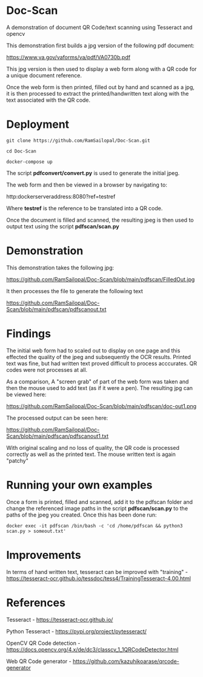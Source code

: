 # Doc-Scan

A demonstration of document QR Code/text scanning using Tesseract and opencv

This demonstration first builds a jpg version of the following pdf document:

https://www.va.gov/vaforms/va/pdf/VA0730b.pdf

This jpg version is then used to display a web form along with a QR code for a unique document reference.

Once the web form is then printed, filled out by hand and scanned as a jpg, it is then processed to extract the printed/handwritten text along with the text associated with the QR code.

# Deployment

    git clone https://github.com/RamSailopal/Doc-Scan.git
    
    cd Doc-Scan
    
    docker-compose up
    

The script **pdfconvert/convert.py** is used to generate the initial jpeg.

The web form and then be viewed in a browser by navigating to:

http:dockerserveraddress:8080?ref=testref

Where **testref** is the reference to be translated into a QR code.

Once the document is filled and scanned, the resulting jpeg is then used to output text using the script **pdfscan/scan.py**

# Demonstration

This demonstration takes the following jpg:

https://github.com/RamSailopal/Doc-Scan/blob/main/pdfscan/FilledOut.jpg

It then processes the file to generate the following text

https://github.com/RamSailopal/Doc-Scan/blob/main/pdfscan/pdfscanout.txt

# Findings

The initial web form had to scaled out to display on one page and this effected the quality of the jpeg and subsequently the OCR results. Printed text was fine, but had written text proved difficult to process acccurates. QR codes were not processes at all.

As a comparison, A "screen grab" of part of the web form was taken and then the mouse used to add text (as if it were a pen). The resulting jpg can be viewed here:

https://github.com/RamSailopal/Doc-Scan/blob/main/pdfscan/doc-out1.png

The processed output can be seen here:

https://github.com/RamSailopal/Doc-Scan/blob/main/pdfscan/pdfscanout1.txt

With original scaling and no loss of quality, the QR code is processed correctly as well as the printed text. The mouse written text is again "patchy"

# Running your own examples

Once a form is printed, filled and scanned, add it to the pdfscan folder and change the referenced image paths in the script **pdfscan/scan.py** to the paths of the jpeg you created. Once this has been done run:

    docker exec -it pdfscan /bin/bash -c 'cd /home/pdfscan && python3 scan.py > someout.txt'

# Improvements

In terms of hand written text, tesseract can be improved with "training" - https://tesseract-ocr.github.io/tessdoc/tess4/TrainingTesseract-4.00.html

# References

Tesseract - https://tesseract-ocr.github.io/

Python Tesseract - https://pypi.org/project/pytesseract/

OpenCV QR Code detection - https://docs.opencv.org/4.x/de/dc3/classcv_1_1QRCodeDetector.html

Web QR Code generator - https://github.com/kazuhikoarase/qrcode-generator


